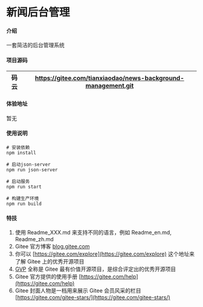 # 新闻后台管理

#### 介绍

一套简洁的后台管理系统

#### 项目源码

| 码云 | https://gitee.com/tianxiaodao/news-background-management.git |
|----|--------------------------------------------------------------|



#### 体验地址

暂无

#### 使用说明


```
# 安装依赖
npm install

# 启动json-server
npm run json-server

# 启动服务 
npm run start

# 构建生产环境
npm run build
```



#### 特技

1.  使用 Readme_XXX.md 来支持不同的语言，例如 Readme_en.md, Readme_zh.md
2.  Gitee 官方博客 [blog.gitee.com](https://blog.gitee.com)
3.  你可以 [https://gitee.com/explore](https://gitee.com/explore) 这个地址来了解 Gitee 上的优秀开源项目
4.  [GVP](https://gitee.com/gvp) 全称是 Gitee 最有价值开源项目，是综合评定出的优秀开源项目
5.  Gitee 官方提供的使用手册 [https://gitee.com/help](https://gitee.com/help)
6.  Gitee 封面人物是一档用来展示 Gitee 会员风采的栏目 [https://gitee.com/gitee-stars/](https://gitee.com/gitee-stars/)
